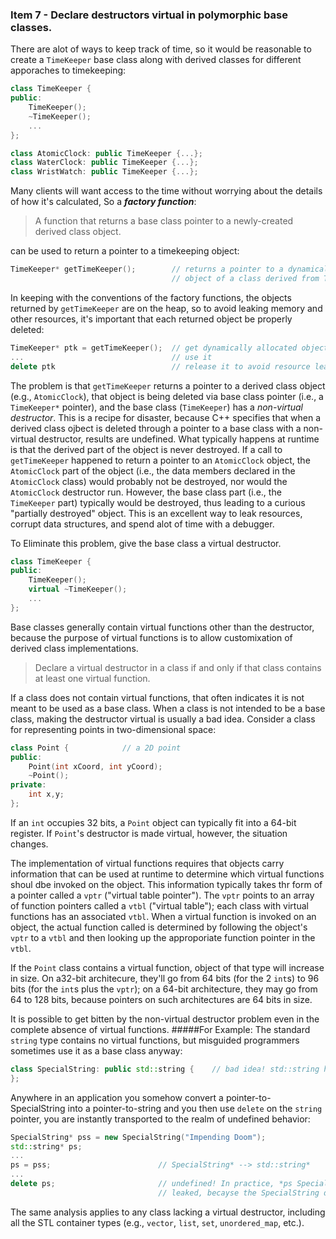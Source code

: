 ### Item 7 - Declare destructors virtual in polymorphic base classes.
There are alot of ways to keep track of time, so it would be reasonable to create a `TimeKeeper` base class along with derived classes for different apporaches to timekeeping:
```C++
class TimeKeeper {
public:
    TimeKeeper();
    ~TimeKeeper();
    ...
};

class AtomicClock: public TimeKeeper {...};
class WaterClock: public TimeKeeper {...};
class WristWatch: public TimeKeeper {...};
```
Many clients will want access to the time without worrying about the details of how it's calculated, 
So a **_factory function_**:
> A function that returns a base class pointer to a newly-created derived class object.

can be used to return a pointer to a timekeeping object:
```C++
TimeKeeper* getTimeKeeper();        // returns a pointer to a dynamically allocated
                                    // object of a class derived from TimeKeeper
```
In keeping with the conventions of the factory functions, the objects returned by `getTimeKeeper` are on the heap, so to avoid leaking memory and other resources, it's important that each returned object be properly deleted:
```C++
TimeKeeper* ptk = getTimeKeeper();  // get dynamically allocated object from TimeKeeper hierarchy
...                                 // use it
delete ptk                          // release it to avoid resource leak
```
The problem is that `getTimeKeeper` returns a pointer to a derived class object (e.g., `AtomicClock`), that object is being deleted via base class pointer (i.e., a `TimeKeeper*` pointer), and the base class (`TimeKeeper`) has a _non-virtual destructor_. This is a recipe for disaster, because C++ specifies that when a derived class ojbect is deleted through a pointer to a base class with a non-virtual destructor, results are undefined. What typically happens at runtime is that the derived part of the object is never destroyed. If a call to `getTimeKeeper` happened to return a pointer to an `AtomicClock` object, the `AtomicClock` part of the object (i.e., the data members declared in the `AtomicClock` class) would probably not be destroyed, nor would the `AtomicClock` destructor run. However, the base class part (i.e., the `TimeKeeper` part) typically would be destroyed, thus leading to a curious "partially destroyed" object. This is an excellent way to leak resources, corrupt data structures, and spend alot of time with a debugger.

To Eliminate this problem, give the base class a virtual destructor.
```C++
class TimeKeeper {
public:
    TimeKeeper();
    virtual ~TimeKeeper();
    ...
};
```
Base classes generally contain virtual functions other than the destructor, because the purpose of virtual functions is to allow customixation of derived class implementations. 
> Declare a virtual destructor in a class if and only if that class contains at least one virtual function.

If a class does not contain virtual functions, that often indicates it is not meant to be used as a base class. When a class is not intended to be a base class, making the destructor virtual is usually a bad idea. Consider a class for representing points in two-dimensional space:
```C++
class Point {            // a 2D point
public:
    Point(int xCoord, int yCoord);
    ~Point();
private:
    int x,y;
};
```
If an `int` occupies 32 bits, a `Point` object can typically fit into a 64-bit register. If `Point`'s destructor is made virtual, however, the situation changes.

The implementation of virtual functions requires that objects carry information that can be used at runtime to determine which virtual functions shoul dbe invoked on the object. This information typically takes thr form of a pointer called a `vptr` ("virtual table pointer"). The `vptr` points to an array of function pointers called a `vtbl` ("virtual table"); each class with virtual functions has an associated `vtbl`. When a virtual function is invoked on an object, the actual function called is determined by following the object's `vptr` to a `vtbl` and then looking up the approporiate function pointer in the `vtbl`.

If the `Point` class contains a virtual function, object of that type will increase in size. On a32-bit architecure, they'll go from 64 bits (for the 2 `int`s) to 96 bits (for the `int`s plus the `vptr`); on a 64-bit architecture, they may go from 64 to 128 bits, because pointers on such architectures are 64 bits in size.

It is possible to get bitten by the non-virtual destructor problem even in the complete absence of virtual functions.
#####For Example:
The standard `string` type contains no virtual functions, but misguided programmers sometimes use it as a base class anyway:
```C++
class SpecialString: public std::string {    // bad idea! std::string has a non-virtual destructor
};
```
Anywhere in an application you somehow convert a pointer-to-SpecialString into a pointer-to-string and you then use `delete` on the `string` pointer, you are instantly transported to the realm of undefined behavior:
```C++
SpecialString* pss = new SpecialString("Impending Doom");
std::string* ps;
...
ps = pss;                        // SpecialString* --> std::string*
...
delete ps;                       // undefined! In practice, *ps SpecialString resources will be 
                                 // leaked, becayse the SpecialString destructor won't be called.
```
The same analysis applies to any class lacking a virtual destructor, including all the STL container types (e.g., `vector`, `list`, `set`, `unordered_map`, etc.).









